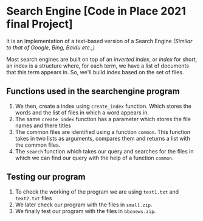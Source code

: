 # Search Engine [Code in Place 2021 final Project]
It is an Implementation of a text-based version of a Search Engine *(Similar to that of Google, Bing, Baidu etc.,)*

Most search engines are built on top of an *inverted index*, or *index* for short, an index is a structure where, for each term, we have a list of documents that this term appears in.
So, we'll build index based on the set of files.

## Functions used in the searchengine program 
 1. We then, create a index using `create_index` function. Which stores the words and the list of files in which a word appears in.
 2. The same `create_index` function has a parameter which stores the file names and there titles
 3. The common files are identified using a function `common`. This function takes in two lists as arguments, compares them and returns a list with the common files.
 4. The `search` function which takes our query and searches for the files in which we can find our query with the help of a function `common`.
 
## Testing our program
  1. To check the working of the program we are using `test1.txt` and `text2.txt` files
  2. We later check our program with the files in `small.zip`.
  3. We finally test our program with the files in `bbcnews.zip`.


